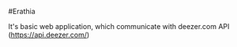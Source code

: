 #Erathia

It's basic web application, which communicate with deezer.com API (https://api.deezer.com/)
